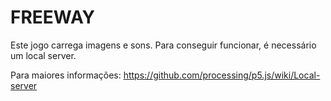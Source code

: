 # FREEWAY

Este jogo carrega imagens e sons. Para conseguir funcionar, é necessário um local server.

Para maiores informações: https://github.com/processing/p5.js/wiki/Local-server